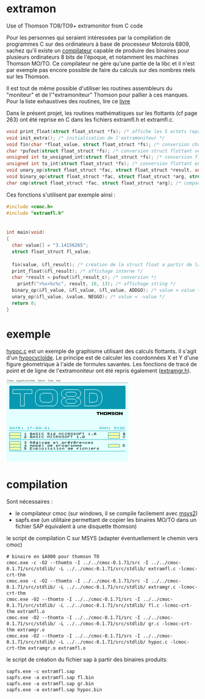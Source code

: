 # extramon
Use of Thomson TO8/TO9+ extramonitor from C code

Pour les personnes qui seraient intéressées par la compilation de programmes C sur des ordinateurs à base de processeur Motorola 6809, sachez qu'il existe un [compilateur](http://perso.b2b2c.ca/~sarrazip/dev/cmoc.html) capable de produire des binaires pour plusieurs ordinateurs 8 bits de l'époque, et notamment les machines Thomson MO/TO.
Ce compilateur ne gère qu'une partie de la libc et il n'est par exemple pas encore possible de faire du calculs sur des nombres réels sur les Thomson.

Il est tout de même possible d'utiliser les routines assembleurs du "moniteur" et de l'"extramoniteur" Thomson pour pallier à ces manques.
Pour la liste exhaustives des routines, lire ce [livre](https://github.com/rodolphe74/extramon/blob/main/to8.pdf)

Dans le présent projet, les routines mathématiques sur les flottants (cf page 263) ont été reprise en C dans les fichiers extramfl.h et extramfl.c.

```c
void print_float(struct float_struct *fs); /* affiche les 5 octets représentant le flottant */
void init_extra(); /* initialisation de l'extramoniteur */
void fin(char *float_value, struct float_struct *fs); /* conversion chaine de car vers struct flottant */
char *pufout(struct float_struct *fs); /* conversion struct flottant vers chaine de car */
unsigned int to_unsigned_int(struct float_struct *fs); /* conversion flottant en entier non signé */
unsigned int to_int(struct float_struct *fs); /* conversion flottant en entier signé */
void unary_op(struct float_struct *fac, struct float_struct *result, unsigned char op); /* operation unaire */
void binary_op(struct float_struct *fac, struct float_struct *arg, struct float_struct *result, unsigned char op); /* operation binaire */
char cmp(struct float_struct *fac, struct float_struct *arg); /* comparaison de 2 flottants */
```

Ces fonctions s'utilisent par exemple ainsi :

```c
#include <cmoc.h>
#include "extramfl.h"


int main(void)
{
  char value[] = "3.14156265";
  struct float_struct fl_value;
  
  fin(value, &fl_result); /* création de la struct float a partir de la chaine */
  print_float(&fl_result); /* affichage interne */
  char *result = pufout(&fl_result_c); /* conversion */
	printf(">%s<%c%c", result, 10, 13); /* affichage string */
  binary_op(&fl_value, &fl_value, &fl_value, ADDGO); /* value = value + value */
  unary_op(&fl_value, &value, NEGGO); /* value = -value */
  return 0;
}
```

# exemple
[hypoc.c](hypoc.c) est un exemple de graphisme utilisant des calculs flottants. Il s'agit d'un [hypocycloïde](https://fr.wikipedia.org/wiki/Hypocyclo%C3%AFde).
Le principe est de calculer les coordonnées X et Y d'une figure géometrique à l'aide de formules savantes. Les fonctions de tracé de point et de ligne de l'extramoniteur ont été repris également ([extramgr.h](extramgr.h)).

![](float.gif)

# compilation
Sont nécessaires :
* le compilateur cmoc (sur windows, il se compile facilement avec [msys2](https://www.msys2.org/))
* sapfs.exe (un utilitaire permettant de copier les binaires MO/TO dans un fichier SAP équivalent à une disquette thomson)

le script de compilation C sur MSYS (adapter éventuellement le chemin vers cmoc)
```shell
# binaire en $A000 pour thomson TO
cmoc.exe -c -O2 --thomto -I ../../cmoc-0.1.71/src -I ../../cmoc-0.1.71/src/stdlib/ -L ../../cmoc-0.1.71/src/stdlib/ extramfl.c -lcmoc-crt-thm
cmoc.exe -c -O2 --thomto -I ../../cmoc-0.1.71/src -I ../../cmoc-0.1.71/src/stdlib/ -L ../../cmoc-0.1.71/src/stdlib/ extramgr.c -lcmoc-crt-thm
cmoc.exe -O2 --thomto -I ../../cmoc-0.1.71/src -I ../../cmoc-0.1.71/src/stdlib/ -L ../../cmoc-0.1.71/src/stdlib/ fl.c -lcmoc-crt-thm extramfl.o
cmoc.exe -O2 --thomto -I ../../cmoc-0.1.71/src -I ../../cmoc-0.1.71/src/stdlib/ -L ../../cmoc-0.1.71/src/stdlib/ gr.c -lcmoc-crt-thm extramgr.o
cmoc.exe -O2 --thomto -I ../../cmoc-0.1.71/src -I ../../cmoc-0.1.71/src/stdlib/ -L ../../cmoc-0.1.71/src/stdlib/ hypoc.c -lcmoc-crt-thm extramgr.o extramfl.o
```

le script de création du fichier sap à partir des binaires produits:
```shell
sapfs.exe -c extramfl.sap
sapfs.exe -a extramfl.sap fl.bin
sapfs.exe -a extramfl.sap gr.bin
sapfs.exe -a extramfl.sap hypoc.bin
```
